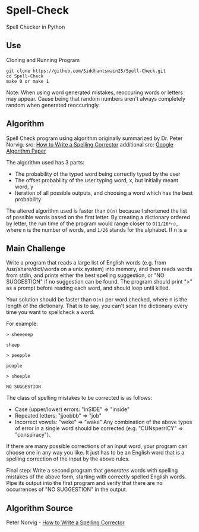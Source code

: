 Spell-Check
===========

Spell Checker in Python

Use
----
Cloning and Running Program
<pre><code>git clone https://github.com/Siddhantswain25/Spell-Check.git
cd Spell-Check
make 0 or make 1</code></pre>

Note: When using word generated mistakes, reoccuring words or letters may appear. Cause being that random numbers aren't always completely random when generated reoccuringly.

Algorithm
---------
Spell Check program using algorithm originally
summarized by Dr. Peter Norvig.
	src: <a href="http://norvig.com/spell-correct.html">How to Write a Spelling Corrector</a>
	additional src: <a href="http://goo.gl/uaJ6DQ">Google Algorithm Paper</a>

The algorithm used has 3 parts:
+ The probability of the typed word being correctly typed by the user
+ The offset probability of the user typing word, x, but initially meant word, y
+ Iteration of all possible outputs, and choosing a word which has the best probability

The altered algorithm used is faster than <code>O(n)</code> because I shortened the list of possible words based on the first letter. By creating a dictionary ordered by letter, the run time of the program would range closer to <code>O(1/26*n)</code>, where <code>n</code> is the number of words, and <code>1/26</code> stands for the alphabet. If n is a 


Main Challenge
--------------

Write a program that reads a large list of English words (e.g. from /usr/share/dict/words on a unix system) into memory, and then reads words from stdin, and prints either the best spelling suggestion, or "NO SUGGESTION" if no suggestion can be found. The program should print ">" as a prompt before reading each word, and should loop until killed.

Your solution should be faster than <code>O(n)</code> per word checked, where n is the length of the dictionary. That is to say, you can't scan the dictionary every time you want to spellcheck a word.

For example:

<pre><code>> sheeeeep

sheep

> peepple

people

> sheeple

NO SUGGESTION</code></pre>


The class of spelling mistakes to be corrected is as follows:

+ Case (upper/lower) errors: "inSIDE" => "inside"
+ Repeated letters: "jjoobbb" => "job"
+ Incorrect vowels: "weke" => "wake"
Any combination of the above types of error in a single word should be corrected (e.g. "CUNsperrICY" => "conspiracy").

If there are many possible corrections of an input word, your program can choose one in any way you like. It just has to be an English word that is a spelling correction of the input by the above rules.

Final step: Write a second program that *generates* words with spelling mistakes of the above form, starting with correctly spelled English words. Pipe its output into the first program and verify that there are no occurrences of "NO SUGGESTION" in the output.

Algorithm Source
----------------
Peter Norvig - <a href="http://norvig.com/spell-correct.html">How to Write a Spelling Corrector</a>

